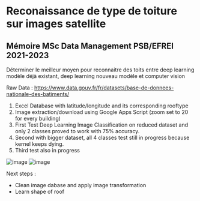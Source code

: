 # Reconaissance de type de toiture sur images satellite

## Mémoire MSc Data Management PSB/EFREI 2021-2023

Déterminer le meilleur moyen pour reconnaitre des toits entre deep learning modèle déjà existant, deep learning nouveau modèle et computer vision


Raw Data : https://www.data.gouv.fr/fr/datasets/base-de-donnees-nationale-des-batiments/ 

1. Excel Database with latitude/longitude and its corresponding rooftype
2. Image extraction/download using Google Apps Script
(zoom set to 20 for every building)
4. First Test Deep Learning Image Classification on reduced dataset and only 2 classes proved to work with 75% accuracy.
5. Second with bigger dataset, all 4 classes test still in progress because kernel keeps dying.
6. Third test also in progress

![image](https://user-images.githubusercontent.com/101122818/213943186-97af9c0f-9b6e-4309-9d9f-9c22fe48a881.png)
![image](https://user-images.githubusercontent.com/101122818/213943159-49e2d7e2-b561-4080-9ba6-612986373563.png)

Next steps :
- Clean image dabase and apply image transformation
- Learn shape of roof
